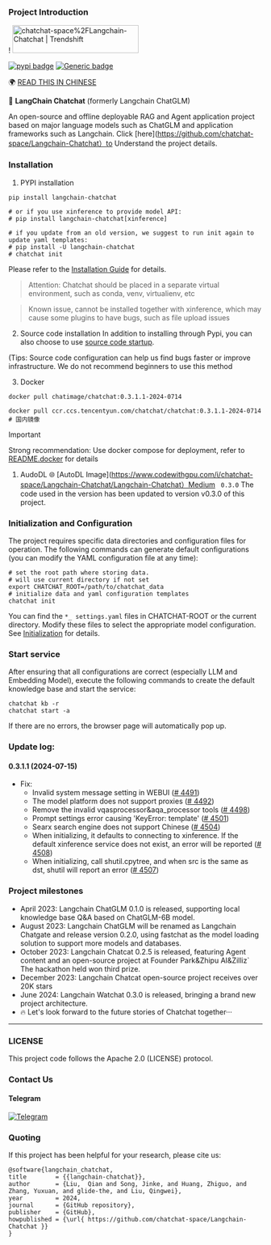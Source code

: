 ### Project Introduction

! []( https://github.com/chatchat-space/Langchain-Chatchat/blob/master/docs/img/logo-long-chatchat-trans-v2.png )
<a href=" https://trendshift.io/repositories/329 " target="_blank"><img src=" https://trendshift.io/api/badge/repositories/329 " alt="chatchat-space%2FLangchain-Chatchat | Trendshift" style="width: 250px;  height: 55px; " width="250" height="55"/></a>

[![pypi badge](https://img.shields.io/pypi/v/langchain-chatchat.svg)](https://shields.io/)
[![Generic badge](https://img.shields.io/badge/python-3.8%7C3.9%7C3.10%7C3.11-blue.svg)](https://pypi.org/project/pypiserver/)

🌍  [READ THIS IN CHINESE](README.md)

📃 **LangChain Chatchat** (formerly Langchain ChatGLM)

An open-source and offline deployable RAG and Agent application project based on major language models such as ChatGLM and application frameworks such as Langchain.
Click [here](https://github.com/chatchat-space/Langchain-Chatchat）to Understand the project details.

### Installation
1. PYPI installation
```shell
pip install langchain-chatchat

# or if you use xinference to provide model API:
# pip install langchain-chatchat[xinference]

# if you update from an old version, we suggest to run init again to update yaml templates:
# pip install -U langchain-chatchat
# chatchat init
```
Please refer to the [Installation Guide](https://github.com/chatchat-space/Langchain-Chatchat/tree/master?tab=readme-OVfile#%E5%BF%AB%E9%80%9F%E4%B8%8A%E6%89%8B) for details.
>Attention: Chatchat should be placed in a separate virtual environment, such as conda, venv, virtualienv, etc

>Known issue, cannot be installed together with xinference, which may cause some plugins to have bugs, such as file upload issues

2. Source code installation
In addition to installing through Pypi, you can also choose to use [source code startup](https://github.com/chatchat-space/Langchain-Chatchat/blob/master/docs/contributing/README_dev.md).

(Tips: Source code configuration can help us find bugs faster or improve infrastructure. We do not recommend beginners to use this method

3. Docker
```shell
docker pull chatimage/chatchat:0.3.1.1-2024-0714

docker pull ccr.ccs.tencentyun.com/chatchat/chatchat:0.3.1.1-2024-0714 # 国内镜像
```
> [!important]
> Strong recommendation: Use docker compose for deployment, refer to [README.docker](https://github.com/chatchat-space/Langchain-Chatchat/blob/master/docs/install/README_docker.md) for details 
1. AudoDL
🌐  [AutoDL Image](https://www.codewithgpu.com/i/chatchat-space/Langchain-Chatchat/Langchain-Chatchat）Medium ` 0.3.0`
The code used in the version has been updated to version v0.3.0 of this project.

### Initialization and Configuration
The project requires specific data directories and configuration files for operation. The following commands can generate default configurations (you can modify the YAML configuration file at any time):
```shell
# set the root path where storing data.
# will use current directory if not set
export CHATCHAT_ROOT=/path/to/chatchat_data
# initialize data and yaml configuration templates
chatchat init
```
You can find the `*_ settings.yaml` files in CHATCHAT-ROOT or the current directory. Modify these files to select the appropriate model configuration. See [Initialization](https://github.com/chatchat-space/Langchain-Chatchat/tree/master?tab=readme-ov-file#3-%E5%88%9D%E5%A7%8B%E5%8C%96%E9%A1%B9%E7%9B%AE%E9%85%8D%E7%BD%AE%E4%B8%8E%E6%95%B0%E6%8D%AE%E7%9B%AE%E5%BD%95) for details.

### Start service
After ensuring that all configurations are correct (especially LLM and Embedding Model), execute the following commands to create the default knowledge base and start the service:
```shell
chatchat kb -r
chatchat start -a
```
If there are no errors, the browser page will automatically pop up.
### Update log:
#### 0.3.1.1 (2024-07-15)
- Fix:
  - Invalid system message setting in WEBUI ([# 4491](https://github.com/chatchat-space/Langchain-Chatchat/pull/4491 ))
  - The model platform does not support proxies ([# 4492](https://github.com/chatchat-space/Langchain-Chatchat/pull/4492 ))
  - Remove the invalid vqasprocessor&aqa_processor tools ([# 4498]( https://github.com/chatchat-space/Langchain-Chatchat/pull/4498 ))
  - Prompt settings error causing 'KeyError: template' ([# 4501](https://github.com/chatchat-space/Langchain-Chatchat/pull/4501 ))
  - Searx search engine does not support Chinese ([# 4504](https://github.com/chatchat-space/Langchain-Chatchat/pull/4504 ))
  - When initializing, it defaults to connecting to xinference. If the default xinference service does not exist, an error will be reported ([# 4508]( https://github.com/chatchat-space/Langchain-Chatchat/issues/4508 ))
  - When initializing, call shutil.cpytree, and when src is the same as dst, shutil will report an error ([# 4507]( https://github.com/chatchat-space/Langchain-Chatchat/pull/4507 ))
  
### Project milestones
+ April 2023: Langchain ChatGLM 0.1.0 is released, supporting local knowledge base Q&A based on ChatGLM-6B model.
+ August 2023: Langchain ChatGLM will be renamed as Langchain Chatgate and release version 0.2.0, using fastchat as the model loading solution to support more models and databases.
+ October 2023: Langchain Chatcat 0.2.5 is released, featuring Agent content and an open-source project at Founder Park&Zhipu AI&Zilliz`
The hackathon held won third prize.
+ December 2023: Langchain Chatcat open-source project receives over 20K stars
+ June 2024: Langchain Watchat 0.3.0 is released, bringing a brand new project architecture.
+  🔥  Let's look forward to the future stories of Chatchat together···
---
### LICENSE
This project code follows the Apache 2.0 (LICENSE) protocol.

### Contact Us
#### Telegram
[![Telegram](https://img.shields.io/badge/Telegram-2CA5E0?style=for-the-badge&logo=telegram&logoColor=white "langchain-chatchat")](https://t.me/+RjliQ3jnJ1YyN2E9)

### Quoting
If this project has been helpful for your research, please cite us:
```
@software{langchain_chatchat,
title        = {{langchain-chatchat}},
author       = {Liu,  Qian and Song, Jinke, and Huang, Zhiguo, and Zhang, Yuxuan, and glide-the, and Liu, Qingwei},
year         = 2024,
journal      = {GitHub repository},
publisher    = {GitHub},
howpublished = {\url{ https://github.com/chatchat-space/Langchain-Chatchat }}
}
```
